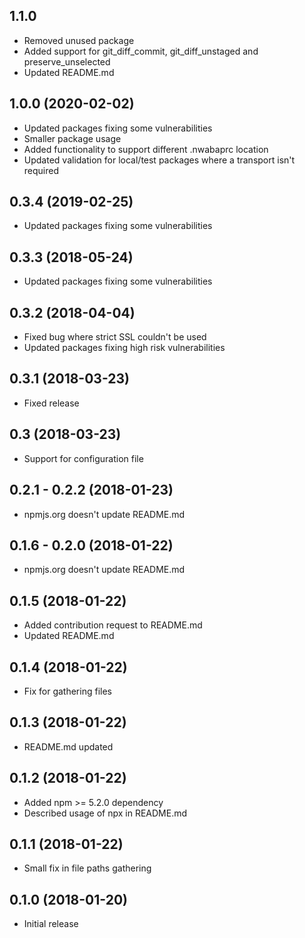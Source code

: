 ## 1.1.0

- Removed unused package
- Added support for git_diff_commit, git_diff_unstaged and preserve_unselected
- Updated README.md

## 1.0.0 (2020-02-02)

- Updated packages fixing some vulnerabilities
- Smaller package usage
- Added functionality to support different .nwabaprc location
- Updated validation for local/test packages where a transport isn't required

## 0.3.4 (2019-02-25)

- Updated packages fixing some vulnerabilities

## 0.3.3 (2018-05-24)

- Updated packages fixing some vulnerabilities

## 0.3.2 (2018-04-04)

- Fixed bug where strict SSL couldn't be used
- Updated packages fixing high risk vulnerabilities

## 0.3.1 (2018-03-23)

- Fixed release

## 0.3 (2018-03-23)

- Support for configuration file

## 0.2.1 - 0.2.2 (2018-01-23)

- npmjs.org doesn't update README.md

## 0.1.6 - 0.2.0 (2018-01-22)

- npmjs.org doesn't update README.md

## 0.1.5 (2018-01-22)

- Added contribution request to README.md
- Updated README.md

## 0.1.4 (2018-01-22)

- Fix for gathering files

## 0.1.3 (2018-01-22)

- README.md updated

## 0.1.2 (2018-01-22)

- Added npm >= 5.2.0 dependency
- Described usage of npx in README.md

## 0.1.1 (2018-01-22)

- Small fix in file paths gathering

## 0.1.0 (2018-01-20)

- Initial release
